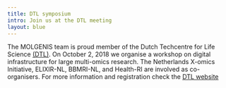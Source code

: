 ```yaml
---
title: DTL symposium
intro: Join us at the DTL meeting 
layout: blue
---
```

The MOLGENIS team is proud member of the Dutch Techcentre for Life Science [(DTL)](https://www.dtls.nl/). On October 2, 2018 we organise a workshop on digital infrastructure for large multi-omics research. The Netherlands X-omics Initiative, ELIXIR-NL, BBMRI-NL, and Health-RI are involved as co-organisers. For more information and registration check the [DTL website](https://www.dtls.nl/2018/08/28/2-october-omics-data-infrastructure-workshop-at-dtl-communitieswork/)
